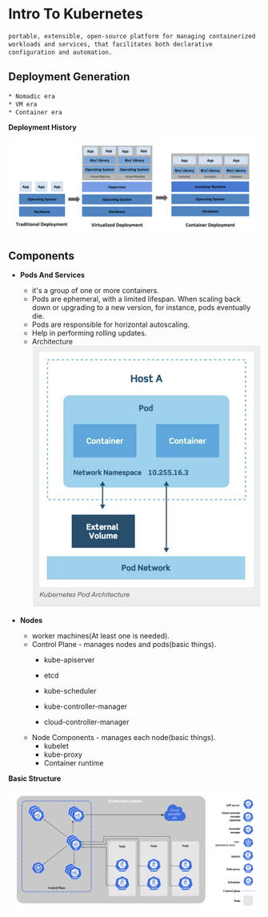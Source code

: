 # Intro To Kubernetes
    portable, extensible, open-source platform for managing containerized workloads and services, that facilitates both declarative configuration and automation.

## Deployment Generation
    * Nomadic era
    * VM era
    * Container era

**Deployment History**

![Deployment History](./images/deployment.png)

## Components

* **Pods And Services**
    * it's a group of one or more containers.
    * Pods are ephemeral, with a limited lifespan. When scaling back down  or upgrading to a new version, for instance, pods eventually die.
    * Pods are responsible for horizontal autoscaling.
    * Help in performing rolling updates.
    * Architecture ![Node](./images/pod.png)

* **Nodes** 
    * worker machines(At least one is needed).
    * Control Plane - manages nodes and pods(basic things).
        * kube-apiserver

        * etcd
        * kube-scheduler
        * kube-controller-manager
        * cloud-controller-manager
    * Node Components - manages each node(basic things).
        * kubelet
        * kube-proxy
        * Container runtime

**Basic Structure**

![Basic Layout](./images/layout.png)

